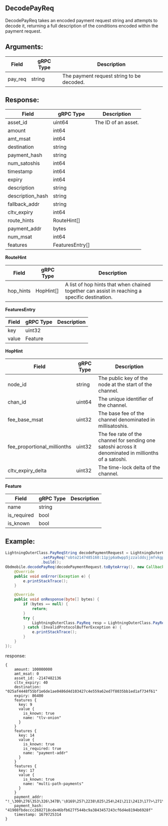 ## DecodePayReq

DecodePayReq takes an encoded payment request string and attempts to decode it, returning a full description of the conditions encoded within the payment request.

## Arguments:
| Field		   |	gRPC Type		|	   Description  |
| -------- 	 |	---------   |    ---------    |
| pay_req   |	string	    |The payment request string to be decoded.|

## Response:
| Field		            |	gRPC Type		    |	 Description  |
| -------- 	            |	---------           |    ---------    |
| asset_id   |	uint64	    |The ID of an asset.|
| amount   |	int64	    | |
| amt_msat   |	int64	    | |
| destination     |	string	    | |
| payment_hash     |	string	    | |
| num_satoshis     |	int64	    | |
| timestamp     |	int64	    | |
| expiry     |	int64	    | |
| description     |	string	    | |
| description_hash     |	string	    | |
| fallback_addr     |	string	    | |
| cltv_expiry     |	int64	    | |
| route_hints     |	RouteHint[]	    | |
| payment_addr     |	bytes	    | |
| num_msat     |	int64	    | |
| features     |	FeaturesEntry[]	    | |

**RouteHint**

| Field		            |	gRPC Type		    |	 Description  |
| -------- 	            |	---------           |    ---------    |  
| hop_hints   |	HopHint[]	    |A list of hop hints that when chained together can assist in reaching a specific destination.|

**FeaturesEntry**

| Field		            |	gRPC Type		    |	 Description  |
| -------- 	            |	---------           |    ---------    |  
| key   |	uint32		    | |
| value   |	Feature	    | |

**HopHint**

| Field		            |	gRPC Type		    |	 Description  |
| -------- 	            |	---------           |    ---------    |  
| node_id   |	string	    |The public key of the node at the start of the channel.|
| chan_id   |	uint64	    |The unique identifier of the channel.|
| fee_base_msat   |	uint32	    |The base fee of the channel denominated in millisatoshis.|
| fee_proportional_millionths   |	uint32	    |The fee rate of the channel for sending one satoshi across it denominated in millionths of a satoshi.|
| cltv_expiry_delta   |	uint32	    |The time-lock delta of the channel.|

**Feature**

| Field		            |	gRPC Type		    |	 Description  |
| -------- 	            |	---------           |    ---------    |  
| name   |	string		    | |
| is_required   |	bool	    | |
| is_known   |	bool	    | |

## Example:

<!--
java code example
-->

```java
LightningOuterClass.PayReqString decodePaymentRequest = LightningOuterClass.PayReqString.newBuilder()
                .setPayReq("obto2147485160:11pjp6a0wpp5jzzalddsjjmfvkgp7l5rhvw2qqgqg8awddypfcafrcksrlz3z48qdq2dpsksctgvycqzpgxqyz5vq3q8zqqqp0gsp5lkvghy5rqguw9zj0djytpwh5wthhgfskas8dpcht4vnkxgn4axss9qyyssqd7c0xwc5q7tswf8x9q7h27jmmghr4hxk56vgu3t8guyktsp7rnksu4g6n8y4c4rvww8z59fa0p7l2m4ypszrwg8us93lwfl2f22hx5gpq0cugx")
                .build();
Obdmobile.decodePayReq(decodePaymentRequest.toByteArray(), new Callback() {
    @Override
    public void onError(Exception e) {
        e.printStackTrace();           
    }

    @Override
    public void onResponse(byte[] bytes) {
        if (bytes == null) {
            return;
        }
        try {
            LightningOuterClass.PayReq resp = LightningOuterClass.PayReq.parseFrom(bytes);
        } catch (InvalidProtocolBufferException e) {
            e.printStackTrace();
        }
    }
});
```

<!--
The response for the example
-->
response:
```
{
    amount: 100000000
    amt_msat: 0
    asset_id: -2147482136
    cltv_expiry: 40
    destination: "025af4448f55bf1e6de1ae0486d4d103427c4e559a62ed7f8035bb1ed1af734f61"
    expiry: 86400
    features {
      key: 9
      value {
        is_known: true
        name: "tlv-onion"
      }
    }
    features {
      key: 14
      value {
        is_known: true
        is_required: true
        name: "payment-addr"
      }
    }
    features {
      key: 17
      value {
        is_known: true
        name: "multi-path-payments"
      }
    }
    payment_addr: "!_\300\276\353\326\347B\'\0169\257\2238\025\254\241\211\2413\177>\271\177\275\2453\261\267\306\257\375"
    payment_hash: "41908fbdeccc2682718cde46bfb627f544bc9a3843457243cf6d4e8194b6928f"
    timestamp: 1679725314
}
```
